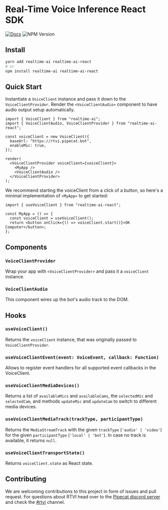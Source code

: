 # Real-Time Voice Inference React SDK

[![Docs](https://img.shields.io/badge/documentation-blue)](https://docs.rtvi.ai)
![NPM Version](https://img.shields.io/npm/v/realtime-ai-react)

## Install

```bash
yarn add realtime-ai realtime-ai-react
# or
npm install realtime-ai realtime-ai-react
```

## Quick Start

Instantiate a `VoiceClient` instance and pass it down to the `VoiceClientProvider`. Render the `<VoiceClientAudio>` component to have audio output setup automatically.

```tsx
import { VoiceClient } from "realtime-ai";
import { VoiceClientAudio, VoiceClientProvider } from "realtime-ai-react";

const voiceClient = new VoiceClient({
  baseUrl: "https://rtvi.pipecat.bot",
  enableMic: true,
});

render(
  <VoiceClientProvider voiceClient={voiceClient}>
    <MyApp />
    <VoiceClientAudio />
  </VoiceClientProvider>
);
```

We recommend starting the voiceClient from a click of a button, so here's a minimal implementation of `<MyApp>` to get started:

```tsx
import { useVoiceClient } from "realtime-ai-react";

const MyApp = () => {
  const voiceClient = useVoiceClient();
  return <button onClick={() => voiceClient.start()}>OK Computer</button>;
};
```

## Components

### `VoiceClientProvider`

Wrap your app with `<VoiceClientProvider>` and pass it a `voiceClient` instance.

### `VoiceClientAudio`

This component wires up the bot's audio track to the DOM.

## Hooks

### `useVoiceClient()`

Returns the `voiceClient` instance, that was originally passed to `VoiceClientProvider`.

### `useVoiceClientEvent(event: VoiceEvent, callback: Function)`

Allows to register event handlers for all supported event callbacks in the VoiceClient.

### `useVoiceClientMediaDevices()`

Returns a list of `availableMics` and `availableCams`, the `selectedMic` and `selectedCam`, and methods `updateMic` and `updateCam` to switch to different media devices.

### `useVoiceClientMediaTrack(trackType, participantType)`

Returns the `MediaStreamTrack` with the given `trackType` (`'audio' | 'video'`) for the given `participantType` (`'local' | 'bot'`). In case no track is available, it returns `null`.

### `useVoiceClientTransportState()`

Returns `voiceClient.state` as React state.

## Contributing

We are welcoming contributions to this project in form of issues and pull request. For questions about RTVI head over to the [Pipecat discord server](https://discord.gg/pipecat) and check the [#rtvi](https://discord.com/channels/1239284677165056021/1265086477964935218) channel.
